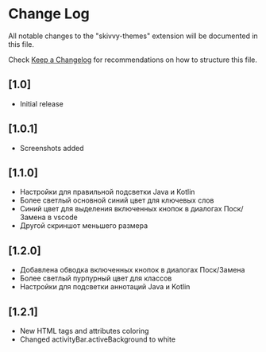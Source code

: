 # Change Log

All notable changes to the "skivvy-themes" extension will be documented in this file.

Check [Keep a Changelog](http://keepachangelog.com/) for recommendations on how to structure this file.

## [1.0]

- Initial release

## [1.0.1]

- Screenshots added

## [1.1.0]

- Настройки для правильной подсветки Java и Kotlin
- Более светлый основной синий цвет для ключевых слов
- Синий цвет для выделения включенныx кнопок в диалогах Поск/Замена в vscode
- Другой скриншот меньшего размера

## [1.2.0]

- Добавлена обводка включенныx кнопок в диалогах Поск/Замена
- Более светлый пурпурный цвет для классов
- Настройки для подсветки аннотаций Java и Kotlin

## [1.2.1]

- New HTML tags and attributes coloring
- Changed activityBar.activeBackground to white